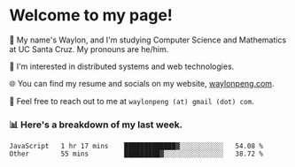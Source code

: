 # Welcome to my page! 

👋 My name's Waylon, and I'm studying Computer Science and Mathematics at UC Santa Cruz. My pronouns are he/him. 

💭 I'm interested in distributed systems and web technologies.

🌐 You can find my resume and socials on my website, [waylonpeng.com](https://www.waylonpeng.com).

📧 Feel free to reach out to me at `waylonpeng (at) gmail (dot) com`.

### 📊 Here's a breakdown of my last week.

<!--START_SECTION:waka-->

```text
JavaScript   1 hr 17 mins    █████████████▓░░░░░░░░░░░   54.08 %
Other        55 mins         █████████▓░░░░░░░░░░░░░░░   38.72 %
```

<!--END_SECTION:waka-->

